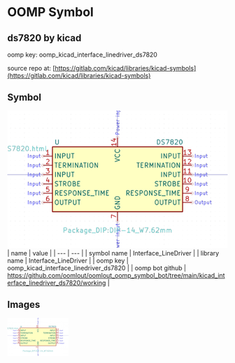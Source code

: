 # OOMP Symbol  
## ds7820  by kicad  
  
oomp key: oomp_kicad_interface_linedriver_ds7820  
  
source repo at: [https://gitlab.com/kicad/libraries/kicad-symbols](https://gitlab.com/kicad/libraries/kicad-symbols)  
## Symbol  
  
[![working.png](working_600.png)](working.png)  
| name | value | 
| --- | --- | 
| symbol name | Interface_LineDriver | 
| library name | Interface_LineDriver | 
| oomp key | oomp_kicad_interface_linedriver_ds7820 | 
| oomp bot github | https://github.com/oomlout/oomlout_oomp_symbol_bot/tree/main/kicad_interface_linedriver_ds7820/working | 
## Images  
  
[![working.png](working_140.png)](working.png)  
